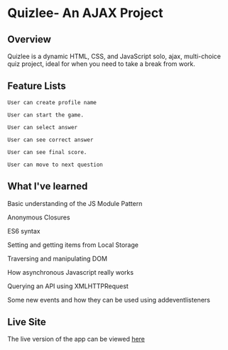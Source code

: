 # Quizlee- An  AJAX Project

## Overview
Quizlee is a dynamic HTML, CSS, and JavaScript solo, ajax, multi-choice quiz project, ideal for when you need to take a break from work.

## Feature Lists
```
User can create profile name
```
```
User can start the game.
```
```
User can select answer
```
```
User can see correct answer
```
```
User can see final score.
```
```
User can move to next question
```

## What I've learned
Basic understanding of the JS Module Pattern

Anonymous Closures

ES6 syntax

Setting and getting items from Local Storage

Traversing and manipulating DOM

How asynchronous Javascript really works

Querying an API using XMLHTTPRequest

Some new events and how they can be used using addeventlisteners


## Live Site
The live version of the app can be viewed [here](https://eniolajohnson.github.io/quizlee/)
